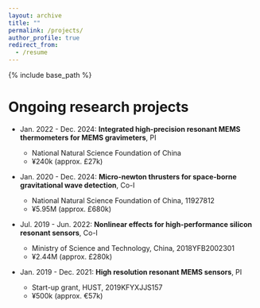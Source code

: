 ```yaml
---
layout: archive
title: ""
permalink: /projects/
author_profile: true
redirect_from:
  - /resume
---
```


{% include base_path %}

Ongoing research projects
======
* Jan. 2022 - Dec. 2024: <b>Integrated high-precision resonant MEMS thermometers for MEMS gravimeters</b>, PI
  * National Natural Science Foundation of China
  * ¥240k (approx. £27k)

* Jan. 2020 - Dec. 2024: <b>Micro-newton thrusters for space-borne gravitational wave detection</b>, Co-I
  * National Natural Science Foundation of China, 11927812
  * ¥5.95M (approx. £680k)


* Jul. 2019 - Jun. 2022: <b>Nonlinear effects for high-performance silicon resonant sensors</b>, Co-I
  * Ministry of Science and Technology, China, 2018YFB2002301
  * ¥2.44M (approx. £280k)  

* Jan. 2019 - Dec. 2021: <b>High resolution resonant MEMS sensors</b>, PI
  * Start-up grant, HUST, 2019KFYXJJS157
  * ¥500k (approx. €57k)
